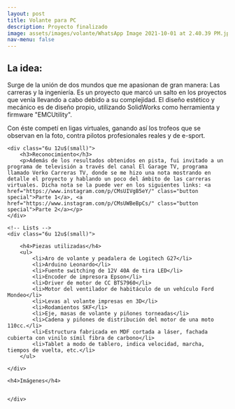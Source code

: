 ```yaml
---
layout: post
title: Volante para PC
description: Proyecto finalizado
image: assets/images/volante/WhatsApp Image 2021-10-01 at 2.40.39 PM.jpeg
nav-menu: false
---
```


<!-- Main -->
<div id="main" class="alt">

<!-- One -->
<section id="one">
	<div class="inner">

<!-- Content -->
<h2 id="content">La idea:</h2>
<p>Surge de la unión de dos mundos que me apasionan de gran manera: Las carreras y la ingeniería. Es un proyecto que marcó un salto en los proyectos que venía llevando a cabo debido a su complejidad. El diseño estético y mecánico es de diseño propio, utilizando SolidWorks como herramienta y firmware "EMCUtility".</p>
<p>Con éste competí en ligas virtuales, ganando así los trofeos que se observan en la foto, contra pilotos profesionales reales y de e-sport.</p>
<div class="row">
	
	<div class="6u 12u$(small)">
		<h3>Reconocimiento</h3>
		<p>Además de los resultados obtenidos en pista, fui invitado a un programa de televisión a través del canal El Garage TV, programa llamado Verko Carreras TV, donde se me hizo una nota mostrando en detalle el proyecto y hablando un poco del ámbito de las carreras virtuales. Dicha nota se la puede ver en los siguientes links: <a href="https://www.instagram.com/p/CMsUIVgB5eY/" class="button special">Parte 1</a>, <a href="https://www.instagram.com/p/CMsUWBeBpCs/" class="button special">Parte 2</a></p>
	</div>
	
	<!-- Lists -->
	<div class="6u 12u$(small)">

		<h4>Piezas utilizadas</h4>
		<ul>
			<li>Aro de volante y peadalera de Logitech G27</li>
			<li>Arduino Leonardo</li>
			<li>Fuente switching de 12V 40A de tira LED</li>
			<li>Encoder de impresora Epson</li>
			<li>Driver de motor de CC BTS7960</li>
			<li>Motor del ventilador de habitáculo de un vehículo Ford Mondeo</li>
			<li>Levas al volante impresas en 3D</li>
			<li>Rodamientos SKF</li>
			<li>Eje, masas de volante y piñones torneadas</li>
			<li>Cadena y piñones de distribución del motor de una moto 110cc.</li>
			<li>Estructura fabricada en MDF cortada a láser, fachada cubierta con vinilo símil fibra de carbono</li>
			<li>Tablet a modo de tablero, indica velocidad, marcha, tiempos de vuelta, etc.</li>
		</ul>

	</div>
	
	<h4>Imágenes</h4>
<div class="box alt">
	<div class="row 50% uniform">
		<div class="4u"><span class="image fit"><img src="https://cristianbassan.github.io/portfolio/assets/images/volante/ezgif-2-ab5c98c5177f.gif" alt="" /></span></div>
		<div class="4u"><span class="image fit"><img src="https://cristianbassan.github.io/portfolio/assets/images/volante/WhatsApp Image 2021-10-01 at 1.53.07 PM (3).jpeg" alt="" /></span></div>
		<div class="4u$"><span class="image fit"><img src="https://cristianbassan.github.io/portfolio/assets/images/volante/ezgif-2-ba7f1bfeefd0.gif" alt="" /></span></div>
		<div class="4u"><span class="image fit"><img src="https://cristianbassan.github.io/portfolio/assets/images/volante/WhatsApp Image 2021-10-01 at 1.59.11 PM.jpeg" alt="" /></span></div>
		<div class="4u"><span class="image fit"><img src="https://cristianbassan.github.io/portfolio/assets/images/volante/WhatsApp Image 2021-10-01 at 1.53.07 PM (1).jpeg" alt="" /></span></div>
		<div class="4u$"><span class="image fit"><img src="https://cristianbassan.github.io/portfolio/assets/images/volante/WhatsApp Image 2021-10-01 at 1.53.07 PM.jpeg" alt="" /></span></div>
		
		
	</div>
</div>
<!-- 	AAAAAAAAAAAAAAAAAAAAAAAAAAAAAAAAAAAAAAAAAAAAAAAAAAAAAAAAAAAA -->
	
</div>


</div> 
